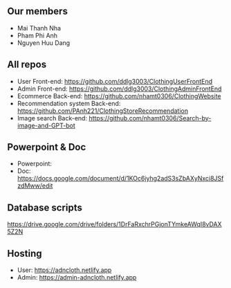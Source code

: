 ## Our members 
 - Mai Thanh Nha
 - Pham Phi Anh
 - Nguyen Huu Dang

## All repos
- User Front-end: https://github.com/ddlg3003/ClothingUserFrontEnd
- Admin Front-end: https://github.com/ddlg3003/ClothingAdminFrontEnd
- Ecommerce Back-end: https://github.com/nhamt0306/ClothingWebsite
- Recommendation system Back-end: https://github.com/PAnh221/ClothingStoreRecommendation
- Image search Back-end: https://github.com/nhamt0306/Search-by-image-and-GPT-bot

## Powerpoint & Doc
- Powerpoint:
- Doc: https://docs.google.com/document/d/1KOc6jyhg2adS3sZbAXyNxci8JSfzdMww/edit

## Database scripts
https://drive.google.com/drive/folders/1DrFaRxchrPGjonTYmkeAWqI8vDAX5Z2N

## Hosting
- User: https://adncloth.netlify.app
- Admin: https://admin-adncloth.netlify.app 
